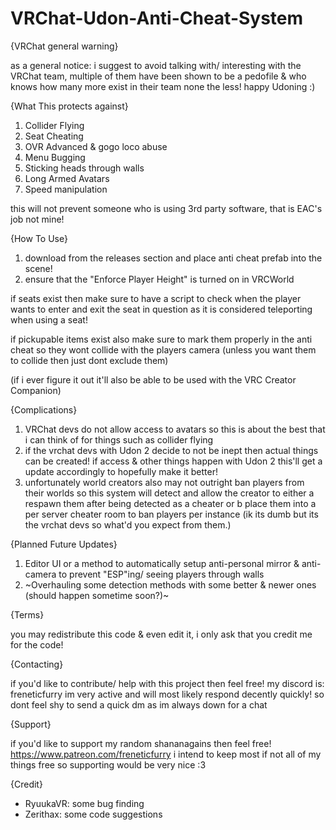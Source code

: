 # VRChat-Udon-Anti-Cheat-System
{VRChat general warning}

as a general notice: i suggest to avoid talking with/ interesting with the VRChat team, multiple of them have been shown to be a pedofile & who knows how many more exist in their team
none the less! happy Udoning :)

{What This protects against}

1. Collider Flying
2. Seat Cheating
3. OVR Advanced & gogo loco abuse
4. Menu Bugging
5. Sticking heads through walls
6. Long Armed Avatars
7. Speed manipulation

this will not prevent someone who is using 3rd party software, that is EAC's job not mine!

{How To Use}

1. download from the releases section and place anti cheat prefab into the scene!
2. ensure that the "Enforce Player Height" is turned on in VRCWorld

if seats exist then make sure to have a script to check when the player wants to enter and exit the seat in question as it is considered teleporting when using a seat!

if pickupable items exist also make sure to mark them properly in the anti cheat so they wont collide with the players camera (unless you want them to collide then just dont exclude them)

(if i ever figure it out it'll also be able to be used with the VRC Creator Companion)

{Complications}

1. VRChat devs do not allow access to avatars so this is about the best that i can think of for things such as collider flying
2. if the vrchat devs with Udon 2 decide to not be inept then actual things can be created! if access & other things happen with Udon 2 this'll get a update accordingly to hopefully make it better!
3. unfortunately world creators also may not outright ban players from their worlds so this system will detect and allow the creator to either a respawn them after being detected as a cheater or b place them into a per server cheater room to ban players per instance (ik its dumb but its the vrchat devs so what'd you expect from them.)

{Planned Future Updates}

1. Editor UI or a method to automatically setup anti-personal mirror & anti-camera to prevent "ESP"ing/ seeing players through walls
2. ~Overhauling some detection methods with some better & newer ones (should happen sometime soon?)~

{Terms}

you may redistribute this code & even edit it, i only ask that you credit me for the code!

{Contacting}

if you'd like to contribute/ help with this project then feel free! my discord is: freneticfurry    im very active and will most likely respond decently quickly! so dont feel shy to send a quick dm as im always down for a chat

{Support}

if you'd like to support my random shananagains then feel free! https://www.patreon.com/freneticfurry
i intend to keep most if not all of my things free so supporting would be very nice :3

{Credit}

- RyuukaVR: some bug finding
- Zerithax: some code suggestions
